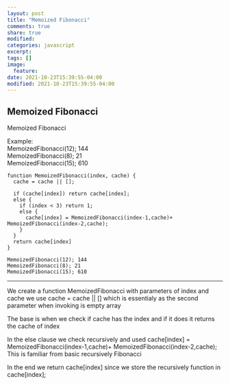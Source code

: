 ```yaml
---
layout: post
title: "Memoized Fibonacci"
comments: true
share: true
modified:
categories: javascript
excerpt:
tags: []
image:
  feature:
date: 2021-10-23T15:39:55-04:00
modified: 2021-10-23T15:39:55-04:00
---
```


## Memoized Fibonacci

Memoized Fibonacci

Example:<br>
MemoizedFibonacci(12); 144  <br>
MemoizedFibonacci(8); 21 <br>
MemoizedFibonacci(15); 610  <br>




~~~
function MemoizedFibonacci(index, cache) {
  cache = cache || [];

  if (cache[index]) return cache[index];
  else {
    if (index < 3) return 1;
    else {
      cache[index] = MemoizedFibonacci(index-1,cache)+ MemoizedFibonacci(index-2,cache);
    }
  }
  return cache[index]
}

MemoizedFibonacci(12); 144
MemoizedFibonacci(8); 21
MemoizedFibonacci(15); 610

~~~
___

We create a function MemoizedFibonacci with parameters of index and cache we use cache = cache || [] which is essentialy as the second parameter when invoking is empty array <br>

The base is when we check if cache has the index and if it does it returns the cache of index<br>

In the else clause we check recursively and used cache[index] = MemoizedFibonacci(index-1,cache)+ MemoizedFibonacci(index-2,cache); This is familiar from basic recursively Fibonacci   <br>

In the end we return cache[index] since we store the recursively function in cache[index];


